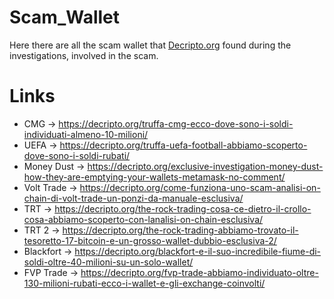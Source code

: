 # Scam_Wallet
Here there are all the scam wallet that [Decripto.org](https://decripto.org/) found during the investigations, involved in the scam.

# Links
  - CMG -> https://decripto.org/truffa-cmg-ecco-dove-sono-i-soldi-individuati-almeno-10-milioni/
  - UEFA -> https://decripto.org/truffa-uefa-football-abbiamo-scoperto-dove-sono-i-soldi-rubati/
  - Money Dust -> https://decripto.org/exclusive-investigation-money-dust-how-they-are-emptying-your-wallets-metamask-no-comment/
  - Volt Trade -> https://decripto.org/come-funziona-uno-scam-analisi-on-chain-di-volt-trade-un-ponzi-da-manuale-esclusiva/
  - TRT -> https://decripto.org/the-rock-trading-cosa-ce-dietro-il-crollo-cosa-abbiamo-scoperto-con-lanalisi-on-chain-esclusiva/
  - TRT 2 -> https://decripto.org/the-rock-trading-abbiamo-trovato-il-tesoretto-17-bitcoin-e-un-grosso-wallet-dubbio-esclusiva-2/
  - Blackfort -> https://decripto.org/blackfort-e-il-suo-incredibile-fiume-di-soldi-oltre-40-milioni-su-un-solo-wallet/
  - FVP Trade -> https://decripto.org/fvp-trade-abbiamo-individuato-oltre-130-milioni-rubati-ecco-i-wallet-e-gli-exchange-coinvolti/
